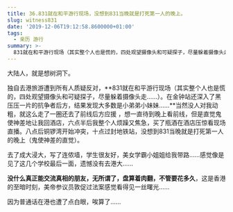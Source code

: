 ```yaml
---
title: 36.831就在和平游行现场，没想到831当晚就是打死第一人的晚上。
slug: witness831
date: '2019-12-06T19:12:58.8600000+01:00'
tags:
  - 亲历 游行
summary: >-
  831就在和平游行现场（其实整个人也是慌的，四处观望摄像头和可疑探子，尽量躲着摄像头走……）。在金钟站还深入了黑压压一片的抗争者后方，结果发现大多数是小弟弟小妹妹……没想到831当晚就是打死第一人的晚上。
---
```

大陆人，就是想树洞下。



独自去港旅游遭到所有人质疑反对，**831就在和平游行现场（其实整个人也是慌的，四处观望摄像头和可疑探子，尽量躲着摄像头走……）。在金钟站还深入了黑压压一片的抗争者后方，结果发现大多数是小弟弟小妹妹……**当然没人对我动粗，就这么走了一圈还去了前线后方应援，想一直待到晚上看前线，但是直觉鬼使神差地让我回酒店，六点半后我整个人烦躁又焦急，买了瓶酒在酒店压惊看现场直播。八点后铜锣湾开始冲突，十点过封地铁站，没想到831当晚就是打死第一人的晚上（鬼使神差的直觉）。



去了成大浸大，写了连侬墙，学生很友好，美女学霸小姐姐给我带路……感觉像是见了这几个学校最后一面，遗憾没有去港大……



**没什么真正能交流真相的朋友，无所谓了，盘算着肉翻，不管要花多久**，这是香港的至暗时刻，美帝参议员敦促过法案感觉看得见一丝曙光……



因为普通话在港也遭了点白眼，唉算了……
